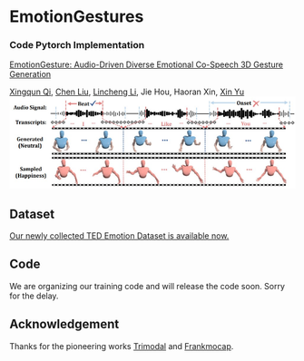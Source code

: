 # EmotionGestures
### Code Pytorch Implementation

[EmotionGesture: Audio-Driven Diverse Emotional Co-Speech 3D Gesture Generation](https://arxiv.org/abs/2305.18891)

[Xingqun Qi](https://scholar.google.com.hk/citations?hl=zh-CN&user=3tO41a8AAAAJ&view_op=list_works&sortby=pubdate), [Chen Liu](https://scholar.google.com/citations?hl=zh-CN&user=HmvE2WsAAAAJ&view_op=list_works&sortby=pubdate), [Lincheng Li](https://scholar.google.com/citations?user=NYLsVscAAAAJ&hl=en), Jie Hou, Haoran Xin, [Xin Yu](https://scholar.google.com/citations?user=oxdtuSEAAAAJ&hl=en)
![image](https://github.com/XingqunQi-lab/EmotionGestures/blob/main/images/insight.jpg)

## Dataset
[Our newly collected TED Emotion Dataset is available now.](https://drive.google.com/file/d/1Yzks2FjbIg0n94y2rVw3plI0sq7Wpy8L/view?usp=sharing)
## Code
We are organizing our training code and will release the code soon. Sorry for the delay.
## Acknowledgement
Thanks for the pioneering works [Trimodal](https://github.com/ai4r/Gesture-Generation-from-Trimodal-Context) and [Frankmocap](https://github.com/facebookresearch/frankmocap).

